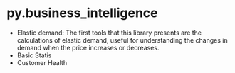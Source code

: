 # <BUSINESS INTELLIGENCE>
# py.business_intelligence
* Elastic demand: The first tools that this library presents are the calculations of elastic demand, useful for understanding the changes in demand when the price increases or decreases.
* Basic Statis
* Customer Health 

